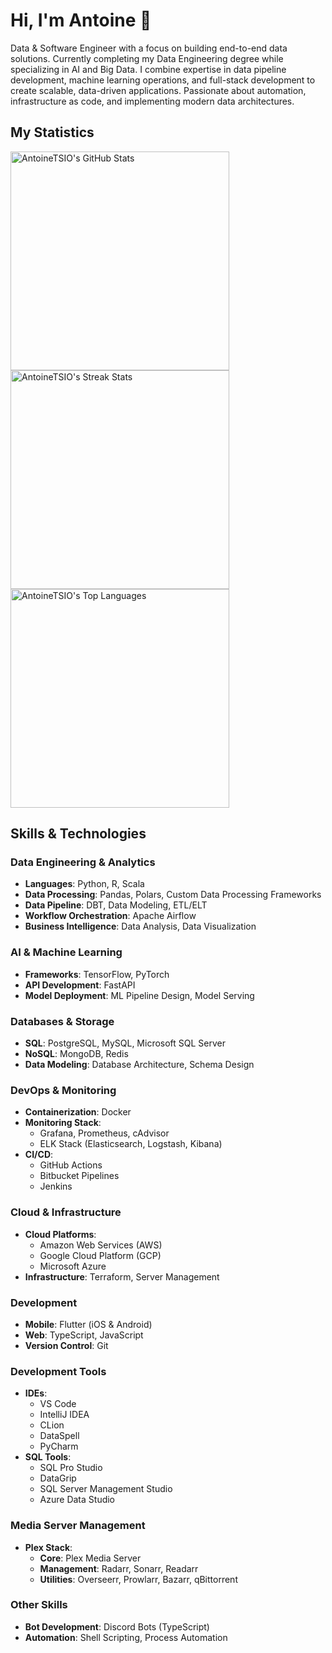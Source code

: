 # Hi, I'm Antoine 👋

Data & Software Engineer with a focus on building end-to-end data solutions. Currently completing my Data Engineering degree while specializing in AI and Big Data. I combine expertise in data pipeline development, machine learning operations, and full-stack development to create scalable, data-driven applications. Passionate about automation, infrastructure as code, and implementing modern data architectures.

## My Statistics

<img src="https://my-own-github-stats.vercel.app/api?username=AntoineTSIO&theme=transparent&show_icons=true&hide_border=false&count_private=true" alt="AntoineTSIO's GitHub Stats" width="350" />
<img src="https://github-readme-streak-stats-mu-cyan.vercel.app?user=AntoineTSIO&theme=transparent" alt="AntoineTSIO's Streak Stats" width="350" />
<img src="https://my-own-github-stats.vercel.app/api/top-langs/?username=antoinetsio&size_weight=0.5&count_weight=0.5&langs_count=6&layout=donut&theme=transparent&show_icons=true&hide_border=false&custom_title=Top%20Languages&card_width=350&card_height=334" alt="AntoineTSIO's Top Languages" width="350" />


## Skills & Technologies

### Data Engineering & Analytics
-   **Languages**: Python, R, Scala
-   **Data Processing**: Pandas, Polars, Custom Data Processing Frameworks
-   **Data Pipeline**: DBT, Data Modeling, ETL/ELT
-   **Workflow Orchestration**: Apache Airflow
-   **Business Intelligence**: Data Analysis, Data Visualization

### AI & Machine Learning
-   **Frameworks**: TensorFlow, PyTorch
-   **API Development**: FastAPI
-   **Model Deployment**: ML Pipeline Design, Model Serving

### Databases & Storage
-   **SQL**: PostgreSQL, MySQL, Microsoft SQL Server
-   **NoSQL**: MongoDB, Redis
-   **Data Modeling**: Database Architecture, Schema Design

### DevOps & Monitoring
-   **Containerization**: Docker
-   **Monitoring Stack**:
    -   Grafana, Prometheus, cAdvisor
    -   ELK Stack (Elasticsearch, Logstash, Kibana)
-   **CI/CD**:
    -   GitHub Actions
    -   Bitbucket Pipelines
    -   Jenkins

### Cloud & Infrastructure
-   **Cloud Platforms**:
    -   Amazon Web Services (AWS)
    -   Google Cloud Platform (GCP)
    -   Microsoft Azure
-   **Infrastructure**: Terraform, Server Management

### Development
-   **Mobile**: Flutter (iOS & Android)
-   **Web**: TypeScript, JavaScript
-   **Version Control**: Git

### Development Tools
-   **IDEs**:
    -   VS Code
    -   IntelliJ IDEA
    -   CLion
    -   DataSpell
    -   PyCharm
-   **SQL Tools**:
    -   SQL Pro Studio
    -   DataGrip
    -   SQL Server Management Studio
    -   Azure Data Studio

### Media Server Management
-   **Plex Stack**:
    -   **Core**: Plex Media Server
    -   **Management**: Radarr, Sonarr, Readarr
    -   **Utilities**: Overseerr, Prowlarr, Bazarr, qBittorrent

### Other Skills
-   **Bot Development**: Discord Bots (TypeScript)
-   **Automation**: Shell Scripting, Process Automation